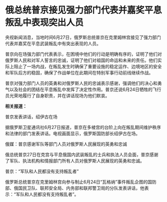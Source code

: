 

# 俄总统普京接见强力部门代表并嘉奖平息叛乱中表现突出人员

央视新闻消息，当地时间6月27日，俄罗斯总统普京在克里姆林宫接见了强力部门代表并嘉奖在平息武装叛乱中有突出表现的人员。

普京向在场强力部门代表表示，在困境中他们的行动是明确有序的，证明了他们对俄罗斯人民和对军人誓言的忠诚，证明了他们对祖国的命运和未来的责任。他们实际上阻止了一场内战，在叛乱发生时确保了重要设施的稳定运作、边境地区的安全和军队后方的稳固，确保了作战单位在此期间在特别军事行动前线继续作战。

普京对强力部门人员的英勇和对俄罗斯人民的忠诚表示感谢，强调他们的决心和勇气以及社会的团结在平息叛乱中发挥了决定性作用。普京还说6月24日牺牲的飞行员光荣地履行了自身职责，并在讲话现场为他们默哀。

**相关报道：**

普京发表讲话，绍伊古在场

据俄罗斯卫星通讯社6月27日报道，普京在多棱宫的台阶上向在叛乱期间维护秩序和法律的部门发表讲话。电视画面显示，俄罗斯国防部长绍伊古在场。

俄媒：普京感谢军队等部门人员对俄罗斯人民展现的英勇和忠诚

俄总统普京27日在克宫与平息俄国内武装叛乱的士兵和执法人员会面，普京感谢了军队、执法机构和情报部门所有人员对俄罗斯人民展现的英勇和忠诚。

普京：“军队和人民都没有支持叛乱者”

俄罗斯总统普京在克里姆林宫向参与制止6月24日“瓦格纳”事件叛乱企图的国防部、俄国民卫队、联邦安全局、内务部和联邦警卫局的分队发表讲话，他表示：“军队和人民都没有支持叛乱者”。

